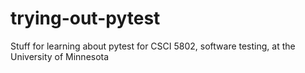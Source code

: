 # trying-out-pytest
Stuff for learning about pytest for CSCI 5802, software testing, at the University of Minnesota
